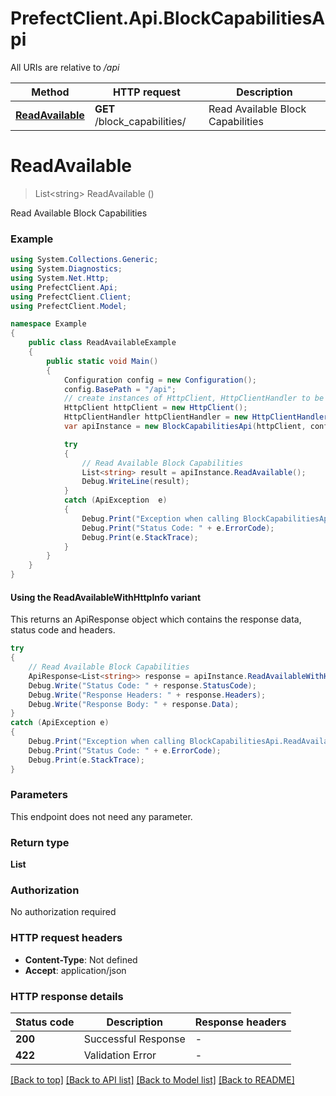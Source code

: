 # PrefectClient.Api.BlockCapabilitiesApi

All URIs are relative to */api*

| Method | HTTP request | Description |
|--------|--------------|-------------|
| [**ReadAvailable**](BlockCapabilitiesApi.md#readavailableblockcapabilities) | **GET** /block_capabilities/ | Read Available Block Capabilities |

<a id="readavailableblockcapabilities"></a>
# **ReadAvailable**
> List&lt;string&gt; ReadAvailable ()

Read Available Block Capabilities

### Example
```csharp
using System.Collections.Generic;
using System.Diagnostics;
using System.Net.Http;
using PrefectClient.Api;
using PrefectClient.Client;
using PrefectClient.Model;

namespace Example
{
    public class ReadAvailableExample
    {
        public static void Main()
        {
            Configuration config = new Configuration();
            config.BasePath = "/api";
            // create instances of HttpClient, HttpClientHandler to be reused later with different Api classes
            HttpClient httpClient = new HttpClient();
            HttpClientHandler httpClientHandler = new HttpClientHandler();
            var apiInstance = new BlockCapabilitiesApi(httpClient, config, httpClientHandler);

            try
            {
                // Read Available Block Capabilities
                List<string> result = apiInstance.ReadAvailable();
                Debug.WriteLine(result);
            }
            catch (ApiException  e)
            {
                Debug.Print("Exception when calling BlockCapabilitiesApi.ReadAvailable: " + e.Message);
                Debug.Print("Status Code: " + e.ErrorCode);
                Debug.Print(e.StackTrace);
            }
        }
    }
}
```

#### Using the ReadAvailableWithHttpInfo variant
This returns an ApiResponse object which contains the response data, status code and headers.

```csharp
try
{
    // Read Available Block Capabilities
    ApiResponse<List<string>> response = apiInstance.ReadAvailableWithHttpInfo();
    Debug.Write("Status Code: " + response.StatusCode);
    Debug.Write("Response Headers: " + response.Headers);
    Debug.Write("Response Body: " + response.Data);
}
catch (ApiException e)
{
    Debug.Print("Exception when calling BlockCapabilitiesApi.ReadAvailableWithHttpInfo: " + e.Message);
    Debug.Print("Status Code: " + e.ErrorCode);
    Debug.Print(e.StackTrace);
}
```

### Parameters
This endpoint does not need any parameter.
### Return type

**List<string>**

### Authorization

No authorization required

### HTTP request headers

 - **Content-Type**: Not defined
 - **Accept**: application/json


### HTTP response details
| Status code | Description | Response headers |
|-------------|-------------|------------------|
| **200** | Successful Response |  -  |
| **422** | Validation Error |  -  |

[[Back to top]](#) [[Back to API list]](../README.md#documentation-for-api-endpoints) [[Back to Model list]](../README.md#documentation-for-models) [[Back to README]](../README.md)

